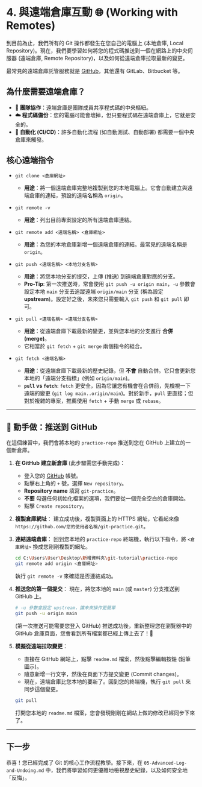 # 4. 與遠端倉庫互動 🌐 (Working with Remotes)

到目前為止，我們所有的 Git 操作都發生在您自己的電腦上 (本地倉庫, Local Repository)。現在，我們要學習如何將您的程式碼推送到一個在網路上的中央伺服器 (遠端倉庫, Remote Repository)，以及如何從遠端倉庫拉取最新的變更。

最常見的遠端倉庫託管服務就是 [GitHub](https://github.com)，其他還有 GitLab、Bitbucket 等。

## 為什麼需要遠端倉庫？

*   **🤝 團隊協作**：遠端倉庫是團隊成員共享程式碼的中央樞紐。
*   **☁️ 程式碼備份**：您的電腦可能會壞掉，但只要程式碼在遠端倉庫上，它就是安全的。
*   **🤖 自動化 (CI/CD)**：許多自動化流程 (如自動測試、自動部署) 都需要一個中央倉庫來觸發。

## 核心遠端指令

*   `git clone <倉庫網址>`
    *   **用途**：將一個遠端倉庫完整地複製到您的本地電腦上。它會自動建立與遠端倉庫的連結，預設的遠端名稱為 `origin`。

*   `git remote -v`
    *   **用途**：列出目前專案設定的所有遠端倉庫連結。

*   `git remote add <遠端名稱> <倉庫網址>`
    *   **用途**：為您的本地倉庫新增一個遠端倉庫的連結。最常見的遠端名稱是 `origin`。

*   `git push <遠端名稱> <本地分支名稱>`
    *   **用途**：將您本地分支的提交，上傳 (推送) 到遠端倉庫對應的分支。
    *   **Pro-Tip**: 第一次推送時，常會使用 `git push -u origin main`，`-u` 參數會設定本地 `main` 分支去追蹤遠端 `origin/main` 分支 (稱為設定 **upstream**)。設定好之後，未來您只需要輸入 `git push` 和 `git pull` 即可。

*   `git pull <遠端名稱> <遠端分支名稱>`
    *   **用途**：從遠端倉庫下載最新的變更，並與您本地的分支進行 **合併 (merge)**。
    *   它相當於 `git fetch` + `git merge` 兩個指令的組合。

*   `git fetch <遠端名稱>`
    *   **用途**：從遠端倉庫下載最新的歷史紀錄，但 **不會** 自動合併。它只會更新您本地的「遠端分支指標」(例如 `origin/main`)。
    *   **`pull` vs `fetch`**: `fetch` 更安全，因為它讓您有機會在合併前，先檢視一下遠端的變更 (`git log main..origin/main`)。對於新手，`pull` 更直接；但對於複雜的專案，推薦使用 `fetch` + 手動 `merge` 或 `rebase`。

---

## 💪 動手做：推送到 GitHub

在這個練習中，我們會將本地的 `practice-repo` 推送到您在 GitHub 上建立的一個新倉庫。

1.  **在 GitHub 建立新倉庫** (此步驟需您手動完成)：
    *   登入您的 [GitHub](https://github.com) 帳號。
    *   點擊右上角的 `+` 號，選擇 `New repository`。
    *   **Repository name** 填寫 `git-practice`。
    *   **不要** 勾選任何初始化檔案的選項，我們要從一個完全空白的倉庫開始。
    *   點擊 `Create repository`。

2.  **複製倉庫網址**：
    建立成功後，複製頁面上的 HTTPS 網址，它看起來像 `https://github.com/您的使用者名稱/git-practice.git`。

3.  **連結遠端倉庫**：
    回到您本地的 `practice-repo` 終端機，執行以下指令，將 `<倉庫網址>` 換成您剛剛複製的網址。
    ```bash
    cd C:\Users\User\Desktop\新增資料夾\git-tutorial\practice-repo
    git remote add origin <倉庫網址>
    ```
    執行 `git remote -v` 來確認是否連結成功。

4.  **推送您的第一個提交**：
    現在，將您本地的 `main` (或 `master`) 分支推送到 GitHub 上。
    ```bash
    # -u 參數會設定 upstream，讓未來操作更簡單
    git push -u origin main
    ```
    (第一次推送可能需要您登入 GitHub)
    推送成功後，重新整理您在瀏覽器中的 GitHub 倉庫頁面，您會看到所有檔案都已經上傳上去了！🚀

5.  **模擬從遠端拉取變更**：
    *   直接在 GitHub 網站上，點擊 `readme.md` 檔案，然後點擊編輯按鈕 (鉛筆圖示)。
    *   隨意新增一行文字，然後在頁面下方提交變更 (Commit changes)。
    *   現在，遠端倉庫比您本地的要新了。回到您的終端機，執行 `git pull` 來同步這個變更。
    ```bash
    git pull
    ```
    打開您本地的 `readme.md` 檔案，您會發現剛剛在網站上做的修改已經同步下來了。

---

## 下一步

恭喜！您已經完成了 Git 的核心工作流程教學。接下來，在 `05-Advanced-Log-and-Undoing.md` 中，我們將學習如何更優雅地檢視歷史紀錄，以及如何安全地「反悔」。
